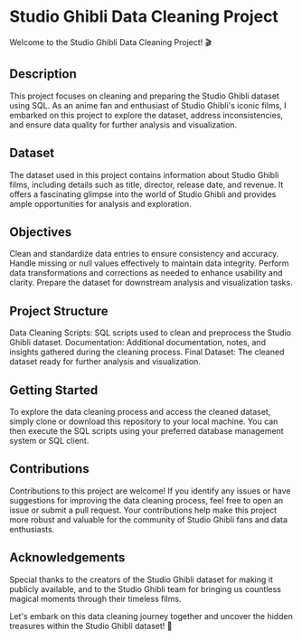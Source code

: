# Studio Ghibli Data Cleaning Project
Welcome to the Studio Ghibli Data Cleaning Project! 🎬

## Description
This project focuses on cleaning and preparing the Studio Ghibli dataset using SQL. As an anime fan and enthusiast of Studio Ghibli's iconic films, I embarked on this project to explore the dataset, address inconsistencies, and ensure data quality for further analysis and visualization.

## Dataset
The dataset used in this project contains information about Studio Ghibli films, including details such as title, director, release date, and revenue. It offers a fascinating glimpse into the world of Studio Ghibli and provides ample opportunities for analysis and exploration.

## Objectives
Clean and standardize data entries to ensure consistency and accuracy.
Handle missing or null values effectively to maintain data integrity.
Perform data transformations and corrections as needed to enhance usability and clarity.
Prepare the dataset for downstream analysis and visualization tasks.

## Project Structure
Data Cleaning Scripts: SQL scripts used to clean and preprocess the Studio Ghibli dataset.
Documentation: Additional documentation, notes, and insights gathered during the cleaning process.
Final Dataset: The cleaned dataset ready for further analysis and visualization.

## Getting Started
To explore the data cleaning process and access the cleaned dataset, simply clone or download this repository to your local machine. You can then execute the SQL scripts using your preferred database management system or SQL client.

## Contributions
Contributions to this project are welcome! If you identify any issues or have suggestions for improving the data cleaning process, feel free to open an issue or submit a pull request. Your contributions help make this project more robust and valuable for the community of Studio Ghibli fans and data enthusiasts.

## Acknowledgements
Special thanks to the creators of the Studio Ghibli dataset for making it publicly available, and to the Studio Ghibli team for bringing us countless magical moments through their timeless films.

Let's embark on this data cleaning journey together and uncover the hidden treasures within the Studio Ghibli dataset! 🌟

